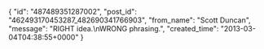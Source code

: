  {
   "id": "487489351287002",
   "post_id": "462493170453287_482690341766903",
   "from_name": "Scott Duncan",
   "message": "RIGHT idea.\nWRONG phrasing.",
   "created_time": "2013-03-04T04:38:55+0000"
 }
